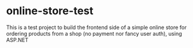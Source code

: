 # online-store-test
This is a test project to build the frontend side of a simple online store for ordering products from a shop (no payment nor fancy user auth), using ASP.NET
